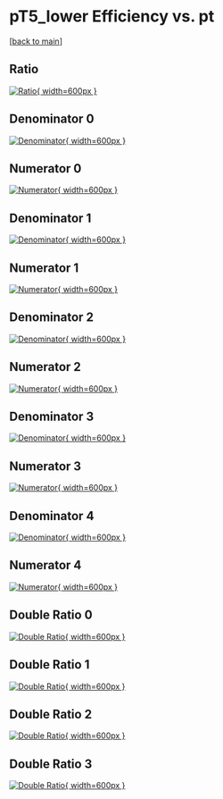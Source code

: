 # pT5_lower Efficiency vs. pt

[[back to main](./)]



## Ratio

[![Ratio](../mtv/var/pT5_lower_xtr_211_-1_eff_pt.png){ width=600px }](../mtv/var/pT5_lower_xtr_211_-1_eff_pt.pdf)

## Denominator 0

[![Denominator](../mtv/den/pT5_lower_xtr_211_-1_eff_pt_den0.png){ width=600px }](../mtv/den/pT5_lower_xtr_211_-1_eff_pt_den0.pdf)

## Numerator 0

[![Numerator](../mtv/num/pT5_lower_xtr_211_-1_eff_pt_num0.png){ width=600px }](../mtv/num/pT5_lower_xtr_211_-1_eff_pt_num0.pdf)

## Denominator 1

[![Denominator](../mtv/den/pT5_lower_xtr_211_-1_eff_pt_den1.png){ width=600px }](../mtv/den/pT5_lower_xtr_211_-1_eff_pt_den1.pdf)

## Numerator 1

[![Numerator](../mtv/num/pT5_lower_xtr_211_-1_eff_pt_num1.png){ width=600px }](../mtv/num/pT5_lower_xtr_211_-1_eff_pt_num1.pdf)

## Denominator 2

[![Denominator](../mtv/den/pT5_lower_xtr_211_-1_eff_pt_den2.png){ width=600px }](../mtv/den/pT5_lower_xtr_211_-1_eff_pt_den2.pdf)

## Numerator 2

[![Numerator](../mtv/num/pT5_lower_xtr_211_-1_eff_pt_num2.png){ width=600px }](../mtv/num/pT5_lower_xtr_211_-1_eff_pt_num2.pdf)

## Denominator 3

[![Denominator](../mtv/den/pT5_lower_xtr_211_-1_eff_pt_den3.png){ width=600px }](../mtv/den/pT5_lower_xtr_211_-1_eff_pt_den3.pdf)

## Numerator 3

[![Numerator](../mtv/num/pT5_lower_xtr_211_-1_eff_pt_num3.png){ width=600px }](../mtv/num/pT5_lower_xtr_211_-1_eff_pt_num3.pdf)

## Denominator 4

[![Denominator](../mtv/den/pT5_lower_xtr_211_-1_eff_pt_den4.png){ width=600px }](../mtv/den/pT5_lower_xtr_211_-1_eff_pt_den4.pdf)

## Numerator 4

[![Numerator](../mtv/num/pT5_lower_xtr_211_-1_eff_pt_num4.png){ width=600px }](../mtv/num/pT5_lower_xtr_211_-1_eff_pt_num4.pdf)

## Double Ratio 0

[![Double Ratio](../mtv/ratio/pT5_lower_xtr_211_-1_eff_pt_ratio0.png){ width=600px }](../mtv/ratio/pT5_lower_xtr_211_-1_eff_pt_ratio0.pdf)

## Double Ratio 1

[![Double Ratio](../mtv/ratio/pT5_lower_xtr_211_-1_eff_pt_ratio1.png){ width=600px }](../mtv/ratio/pT5_lower_xtr_211_-1_eff_pt_ratio1.pdf)

## Double Ratio 2

[![Double Ratio](../mtv/ratio/pT5_lower_xtr_211_-1_eff_pt_ratio2.png){ width=600px }](../mtv/ratio/pT5_lower_xtr_211_-1_eff_pt_ratio2.pdf)

## Double Ratio 3

[![Double Ratio](../mtv/ratio/pT5_lower_xtr_211_-1_eff_pt_ratio3.png){ width=600px }](../mtv/ratio/pT5_lower_xtr_211_-1_eff_pt_ratio3.pdf)

